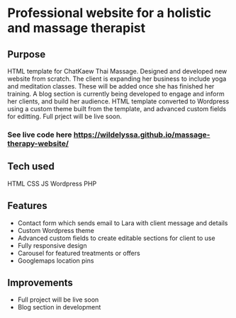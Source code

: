 # Professional website for a holistic and massage therapist

## Purpose
HTML template for ChatKaew Thai Massage. Designed and developed new website from scratch. The client is expanding her business to include yoga and meditation classes. These will be added once she has finished her training. A blog section is currently being developed to engage and inform her clients, and build her audience. 
HTML template converted to Wordpress using a custom theme built from the template, and advanced custom fields for editting. Full prject will be live soon. 

### See live code here <https://wildelyssa.github.io/massage-therapy-website/> 

## Tech used
HTML
CSS
JS
Wordpress
PHP

## Features
* Contact form which sends email to Lara with client message and details
* Custom Wordpress theme
* Advanced custom fields to create editable sections for client to use
* Fully responsive design
* Carousel for featured treatments or offers
* Googlemaps location pins

## Improvements
* Full project will be live soon
* Blog section in development
